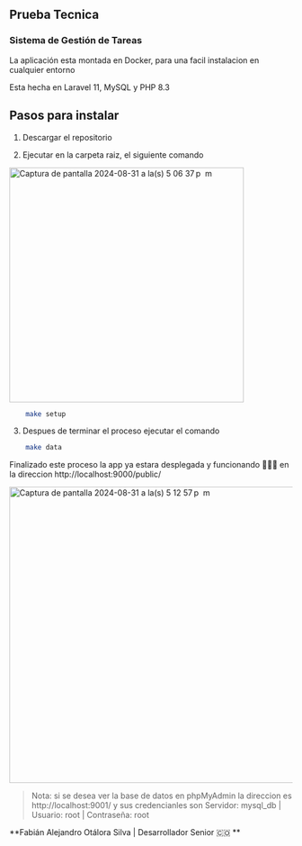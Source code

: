 ## Prueba Tecnica

### Sistema de Gestión de Tareas

La aplicación esta montada en Docker, para una facil instalacion en cualquier entorno

Esta hecha en Laravel 11, MySQL y PHP 8.3

## Pasos para instalar

1. Descargar el repositorio

2. Ejecutar en la carpeta raiz, el siguiente comando

<img width="417" alt="Captura de pantalla 2024-08-31 a la(s) 5 06 37 p  m" src="https://github.com/user-attachments/assets/de7de3c6-febc-4b35-9ba3-4de772980763">


```sh
    make setup
```

3. Despues de terminar el proceso ejecutar el comando

```sh
    make data
```

Finalizado este proceso la app ya estara desplegada y funcionando 🚀🚀🚀 en la direccion http://localhost:9000/public/

<img width="526" alt="Captura de pantalla 2024-08-31 a la(s) 5 12 57 p  m" src="https://github.com/user-attachments/assets/bdb1306e-8dbf-4fce-b4db-c7573ab43069">



> Nota: si se desea ver la base de datos en phpMyAdmin la direccion es http://localhost:9001/
> y sus credencianles son Servidor: mysql_db | Usuario: root | Contraseña: root


**Fabián Alejandro Otálora Silva | Desarrollador Senior 🇨🇴 **
